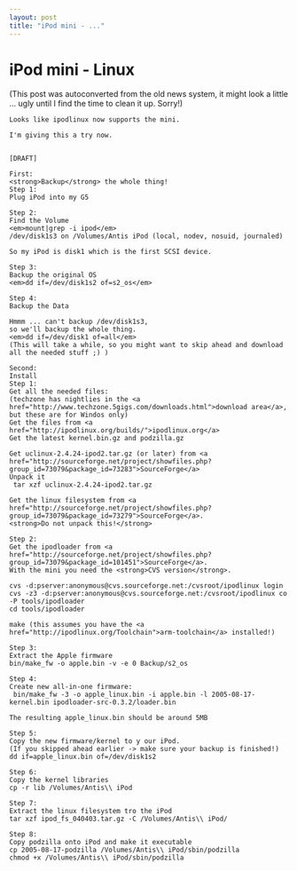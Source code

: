 ```yaml
---
layout: post
title: "iPod mini - ..."
---
```

<h1>iPod mini - Linux</h1>
(This post was autoconverted from the old news system,
it might look a little ... ugly until I find the time
to clean it up.
Sorry!)

    Looks like ipodlinux now supports the mini.
    
    I'm giving this a try now.
    
    
    [DRAFT]
    
    First:
    <strong>Backup</strong> the whole thing!
    Step 1:
    Plug iPod into my G5
    
    Step 2:
    Find the Volume
    <em>mount|grep -i ipod</em>
    /dev/disk1s3 on /Volumes/Antis iPod (local, nodev, nosuid, journaled)
    
    So my iPod is disk1 which is the first SCSI device.
    
    Step 3:
    Backup the original OS
    <em>dd if=/dev/disk1s2 of=s2_os</em>
    
    Step 4:
    Backup the Data
    
    Hmmm ... can't backup /dev/disk1s3,
    so we'll backup the whole thing.
    <em>dd if=/dev/disk1 of=all</em>
    (This will take a while, so you might want to skip ahead and download all the needed stuff ;) )
    
    Second:
    Install
    Step 1:
    Get all the needed files:
    (techzone has nightlies in the <a href="http://www.techzone.5gigs.com/downloads.html">download area</a>,
    but these are for Windos only)
    Get the files from <a href="http://ipodlinux.org/builds/">ipodlinux.org</a>
    Get the latest kernel.bin.gz and podzilla.gz
    
    Get uclinux-2.4.24-ipod2.tar.gz (or later) from <a href="http://sourceforge.net/project/showfiles.php?group_id=73079&package_id=73283">SourceForge</a>
    Unpack it
     tar xzf uclinux-2.4.24-ipod2.tar.gz 
    
    Get the linux filesystem from <a href="http://sourceforge.net/project/showfiles.php?group_id=73079&package_id=73279">SourceForge</a>.
    <strong>Do not unpack this!</strong>
    
    Step 2:
    Get the ipodloader from <a href="http://sourceforge.net/project/showfiles.php?group_id=73079&package_id=101451">SourceForge</a>.
    With the mini you need the <strong>CVS version</strong>.
    
    cvs -d:pserver:anonymous@cvs.sourceforge.net:/cvsroot/ipodlinux login
    cvs -z3 -d:pserver:anonymous@cvs.sourceforge.net:/cvsroot/ipodlinux co -P tools/ipodloader
    cd tools/ipodloader
    
    make (this assumes you have the <a href="http://ipodlinux.org/Toolchain">arm-toolchain</a> installed!)
    
    Step 3:
    Extract the Apple firmware
    bin/make_fw -o apple.bin -v -e 0 Backup/s2_os
    
    Step 4:
    Create new all-in-one firmware:
     bin/make_fw -3 -o apple_linux.bin -i apple.bin -l 2005-08-17-kernel.bin ipodloader-src-0.3.2/loader.bin
    
    The resulting apple_linux.bin should be around 5MB
    
    Step 5:
    Copy the new firmware/kernel to y our iPod.
    (If you skipped ahead earlier -> make sure your backup is finished!)
    dd if=apple_linux.bin of=/dev/disk1s2
    
    Step 6:
    Copy the kernel libraries
    cp -r lib /Volumes/Antis\\ iPod
    
    Step 7:
    Extract the linux filesystem tro the iPod
    tar xzf ipod_fs_040403.tar.gz -C /Volumes/Antis\\ iPod/
    
    Step 8:
    Copy podzilla onto iPod and make it executable
    cp 2005-08-17-podzilla /Volumes/Antis\\ iPod/sbin/podzilla
    chmod +x /Volumes/Antis\\ iPod/sbin/podzilla
    

